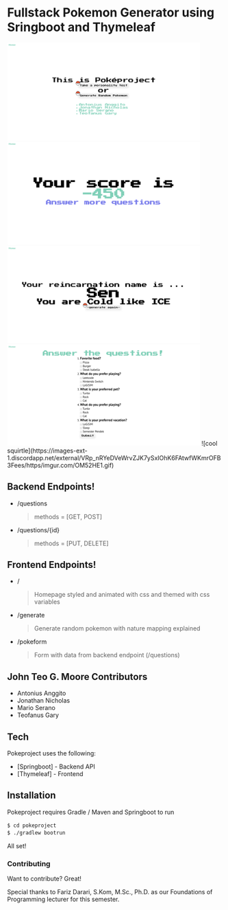 # Fullstack Pokemon Generator using Sringboot and Thymeleaf

<img src="./static/demo0.png" width="450px"/>
<img src="./static/demo1.png" width="450px"/>
<img src="./static/demo2.png" width="450px"/>
<img src="./static/demo3.png" width="450px"/>
![cool squirtle](https://images-ext-1.discordapp.net/external/VRp_nRYeDVeWrvZJK7ySxIOhK6FAtwfWKmrOFB3Fees/https/imgur.com/OM52HE1.gif)

## Backend Endpoints!

- /questions
  > methods = [GET, POST]
- /questions/{id}
  > methods = [PUT, DELETE]

## Frontend Endpoints!

- /
  > Homepage styled and animated with css and themed with css variables
- /generate
  > Generate random pokemon with nature mapping explained
- /pokeform
  > Form with data from backend endpoint (/questions)

## John Teo G. Moore Contributors

- Antonius Anggito
- Jonathan Nicholas
- Mario Serano
- Teofanus Gary

## Tech

Pokeproject uses the following:

- [Springboot] - Backend API
- [Thymeleaf] - Frontend

## Installation

Pokeproject requires Gradle / Maven and Springboot to run

```sh
$ cd pokeproject
$ ./gradlew bootrun
```

All set!

### Contributing

Want to contribute? Great!

Special thanks to Fariz Darari, S.Kom, M.Sc., Ph.D. as our Foundations of Programming lecturer for this semester.
